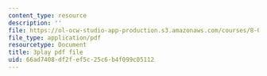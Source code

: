 ```yaml
---
content_type: resource
description: ''
file: https://ol-ocw-studio-app-production.s3.amazonaws.com/courses/8-01sc-classical-mechanics-fall-2016/66ad7408df2fef5c25c6b4f099c05112_qmCbc9dbwXU.pdf
file_type: application/pdf
resourcetype: Document
title: 3play pdf file
uid: 66ad7408-df2f-ef5c-25c6-b4f099c05112
---
```

